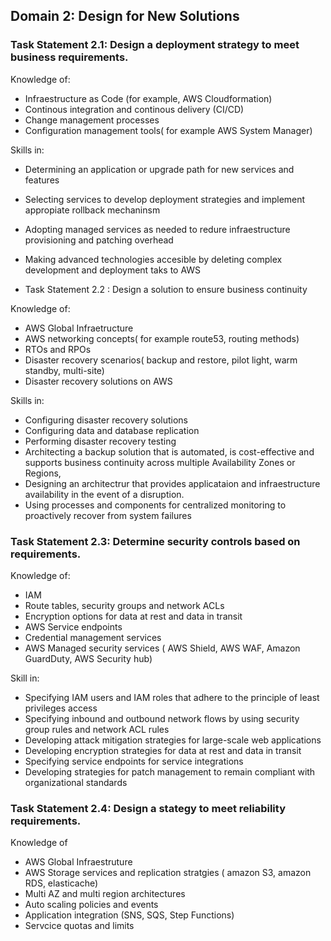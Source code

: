 ## Domain 2: Design for New Solutions

### Task Statement 2.1: Design a deployment strategy to meet business requirements.

Knowledge of:

- Infraestructure as Code (for example, AWS Cloudformation)
- Continous integration and continous delivery (CI/CD)
- Change management processes
- Configuration management tools( for example AWS System Manager)

Skills in:

- Determining an application or upgrade path for new services and features
- Selecting services to develop deployment strategies and implement appropiate rollback mechaninsm
- Adopting managed services as needed to redure infraestructure provisioning and patching overhead
- Making advanced technologies accesible by deleting complex development and deployment taks to AWS

- Task Statement 2.2 : Design a solution to ensure business continuity

Knowledge of:

- AWS Global Infraetructure
- AWS networking concepts( for example route53, routing methods)
- RTOs and RPOs
- Disaster recovery scenarios( backup and restore, pilot light, warm standby, multi-site)
- Disaster recovery solutions on AWS

Skills in:

- Configuring disaster recovery solutions
- Configuring data and database replication
- Performing disaster recovery testing
- Architecting a backup solution that is automated, is cost-effective and supports business continuity across multiple Availability Zones or Regions,
- Designing an architectrur that provides applicataion and infraestructure availability in the event of a disruption.
- Using processes and components for centralized monitoring to proactively recover from system failures

### Task Statement 2.3: Determine security controls based on requirements.

Knowledge of:
- IAM
- Route tables, security groups and network ACLs
- Encryption  options for data at rest and data in transit
- AWS Service endpoints
- Credential management services
- AWS Managed security services ( AWS Shield, AWS WAF, Amazon GuardDuty, AWS Security hub)

Skill in:

- Specifying IAM users and IAM roles that adhere to the principle of least privileges access
- Specifying inbound and outbound network flows by using security group rules and network ACL rules
- Developing attack mitigation strategies for large-scale web applications
- Developing encryption strategies for data at rest and data in transit
- Specifying service endpoints for service integrations
- Developing strategies for patch management to remain compliant with organizational standards

### Task Statement 2.4: Design a stategy to meet reliability requirements.

Knowledge of

- AWS Global Infraestruture
- AWS Storage services and replication stratgies ( amazon S3, amazon RDS, elasticache)
- Multi AZ and multi region architectures
- Auto scaling policies and events
- Application integration (SNS, SQS, Step Functions)
- Servcice quotas and limits


